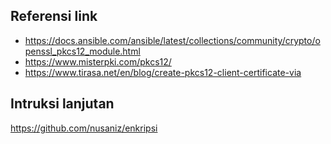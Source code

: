 ## Referensi link
* https://docs.ansible.com/ansible/latest/collections/community/crypto/openssl_pkcs12_module.html
* https://www.misterpki.com/pkcs12/
* https://www.tirasa.net/en/blog/create-pkcs12-client-certificate-via


## Intruksi lanjutan
https://github.com/nusaniz/enkripsi
